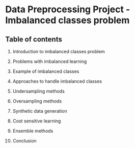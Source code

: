 # Data Preprocessing Project - Imbalanced classes problem


## Table of contents


1.	Introduction to imbalanced classes problem


2.	Problems with imbalanced learning


3.	Example of imbalanced classes


4.	Approaches to handle imbalanced classes


5.	Undersampling methods


6.	Oversampling methods


7.	Synthetic data generation


8.	Cost sensitive learning


9.	Ensemble methods


10.	Conclusion

